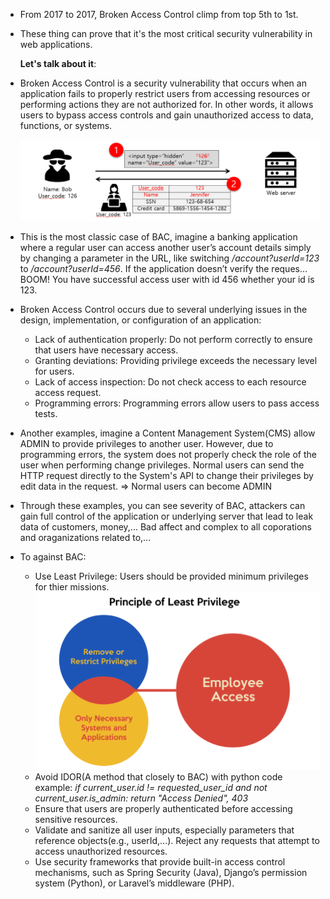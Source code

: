 - From 2017 to 2017, Broken Access Control climp from top 5th to 1st.

- These thing can prove that it's the most critical security vulnerability in web applications.

    **Let's talk about it**:
- Broken Access Control is a security vulnerability that occurs when an application fails to properly restrict users from accessing resources or performing actions they are not authorized for. In other words, it allows users to bypass access controls and gain unauthorized access to data, functions, or systems.

    ![alt text](imgs/1_1.png)

- This is the most classic case of BAC, imagine a banking application where a regular user can access another user’s account details simply by changing a parameter in the URL, like switching */account?userId=123* to */account?userId=456*. If the application doesn’t verify the reques... BOOM! You have successful access user with id 456 whether your id is 123.

- Broken Access Control occurs due to several underlying issues in the design, implementation, or configuration of an application:
    + Lack of authentication properly: Do not perform correctly to ensure that users have necessary access.
    + Granting deviations: Providing privilege exceeds the necessary level for users.
    + Lack of access inspection: Do not check access to each resource access request.
    + Programming errors: Programming errors allow users to pass access tests.

- Another examples, imagine a Content Management System(CMS) allow ADMIN to provide privileges to another user. However, due to programming errors, the system does not properly check the role of the user when performing change privileges. Normal users can send the HTTP request directly to the System's API to change their privileges by edit data in the request. => Normal users can become ADMIN 

- Through these examples, you can see severity of BAC, attackers can gain full control of the application or underlying server that lead to leak data of customers, money,... Bad affect and complex to all coporations and oraganizations related to,... 

- To against BAC:
    + Use Least Privilege: Users should be provided minimum privileges for thier missions.
    ![alt text](imgs/1_2.png)
    + Avoid IDOR(A method that closely to BAC) with python code example:
        *if current_user.id != requested_user_id and not current_user.is_admin:*
        *return "Access Denied", 403*
    + Ensure that users are properly authenticated before accessing sensitive resources.
    + Validate and sanitize all user inputs, especially parameters that reference objects(e.g., userId,...). Reject any requests that attempt to access unauthorized resources.
    + Use security frameworks that provide built-in access control mechanisms, such as Spring Security (Java), Django’s permission system (Python), or Laravel’s middleware (PHP).